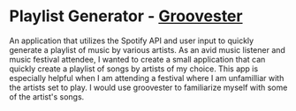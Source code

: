 # Playlist Generator - [Groovester](http://groove-with-me.herokuapp.com/)

An application that utilizes the Spotify API and user input to quickly generate a playlist of music by various artists. As an avid music listener and music festival attendee, I wanted to create a small application that can quickly create a playlist of songs by artists of my choice. This app is especially helpful when I am attending a festival where I am unfamilliar with the artists set to play. I would use groovester to familiarize myself with some of the artist's songs.


